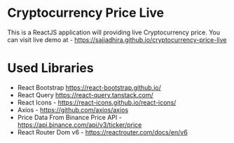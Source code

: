 # Cryptocurrency Price Live

This is a ReactJS application will providing live Cryptocurrency price.
You can visit live demo at - https://sajjadhira.github.io/cryptocurrency-price-live

# Used Libraries

- React Bootstrap https://react-bootstrap.github.io/
- React Query https://react-query.tanstack.com/
- React Icons - https://react-icons.github.io/react-icons/
- Axios - https://github.com/axios/axios
- Price Data From Binance Price API - https://api.binance.com/api/v3/ticker/price
- React Router Dom v6 - https://reactrouter.com/docs/en/v6
